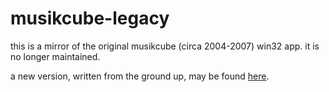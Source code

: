 # musikcube-legacy
this is a mirror of the original musikcube (circa 2004-2007) win32 app. it is no longer maintained.

a new version, written from the ground up, may be found [here](https://github.com/clangen/musikcube).
